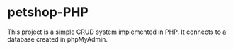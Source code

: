 # petshop-PHP

This project is a simple CRUD system implemented in PHP. It connects to a database created in phpMyAdmin.
